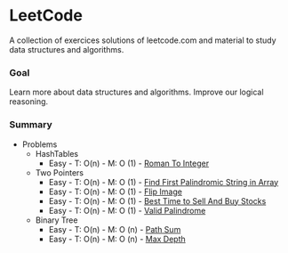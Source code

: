 
# LeetCode

A collection of exercices solutions of leetcode.com and material to study data structures and algorithms.

### Goal

Learn more about data structures and algorithms. Improve our logical reasoning.

### Summary

* Problems
    * HashTables
        * Easy - T: O(n) - M: O (1) - [Roman To Integer](https://leetcode.com/problems/roman-to-integer/)
    * Two Pointers
        * Easy - T: O(n) - M: O (1) - [Find First Palindromic String in Array](https://leetcode.com/problems/find-first-palindromic-string-in-the-array/description/)
        * Easy - T: O(n) - M: O (1) - [Flip Image](https://leetcode.com/problems/flipping-an-image/description/)
        * Easy - T: O(n) - M: O (1) - [Best Time to Sell And Buy Stocks](https://leetcode.com/problems/best-time-to-buy-and-sell-stock/)
        * Easy - T: O(n) - M: O (1) - [Valid Palindrome](https://leetcode.com/problems/valid-palindrome/description/)
    * Binary Tree
        * Easy - T: O(n) - M: O (n) - [Path Sum](https://leetcode.com/problems/path-sum/description/)
        * Easy - T: O(n) - M: O (n) - [Max Depth](https://leetcode.com/problems/maximum-depth-of-binary-tree/description/)






